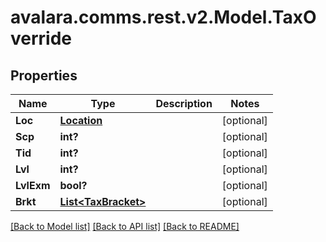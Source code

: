 
# avalara.comms.rest.v2.Model.TaxOverride

## Properties

Name | Type | Description | Notes
------------ | ------------- | ------------- | -------------
**Loc** | [**Location**](Location.md) |  | [optional] 
**Scp** | **int?** |  | [optional] 
**Tid** | **int?** |  | [optional] 
**Lvl** | **int?** |  | [optional] 
**LvlExm** | **bool?** |  | [optional] 
**Brkt** | [**List&lt;TaxBracket&gt;**](TaxBracket.md) |  | [optional] 

[[Back to Model list]](../README.md#documentation-for-models)
[[Back to API list]](../README.md#documentation-for-api-endpoints)
[[Back to README]](../README.md)

